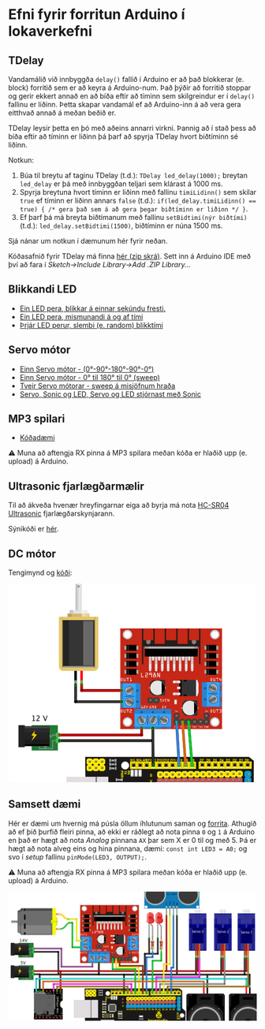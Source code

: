 # Efni fyrir forritun Arduino í lokaverkefni

## TDelay

Vandamálið við innbyggða `delay()` fallið í Arduino er að það blokkerar (e. block) forritið sem er að keyra á Arduino-num. Það þýðir að forritið stoppar og gerir ekkert annað en að bíða eftir að tíminn sem skilgreindur er í `delay()` fallinu er liðinn. Þetta skapar vandamál ef að Arduino-inn á að vera gera eitthvað annað á meðan beðið er.

TDelay leysir þetta en þó með aðeins annarri virkni. Þannig að í stað þess að bíða eftir að tíminn er liðinn þá þarf að spyrja TDelay hvort biðtíminn sé liðinn.

Notkun:

1. Búa til breytu af taginu TDelay (t.d.): `TDelay led_delay(1000);` breytan `led_delay` er þá með innbyggðan teljari sem klárast á 1000 ms.
2. Spyrja breytuna hvort tíminn er liðinn með fallinu `timiLidinn()` sem skilar `true` ef tíminn er liðinn annars `false` (t.d.): `if(led_delay.timiLidinn() == true) { /* gera það sem á að gera þegar biðtíminn er liðinn */ }`.
3. Ef þarf þá má breyta biðtímanum með fallinu `setBidtimi(nýr biðtími)` (t.d.): `led_delay.setBidtimi(1500)`, biðtíminn er núna 1500 ms.

Sjá nánar um notkun í dæmunum hér fyrir neðan.

<!-- 
Dæmi:

| Delay | TDelay |
| --- | --- |
| <pre>delay(1000);<br>digitalWrite(LED, HIGH);</pre> | <pre>if(led_delay.timiLidinn() == true) {<br>&emsp; digitalWrite(LED,HIGH)<br>}</pre>
-->

Kóðasafnið fyrir TDelay má finna [hér (zip skrá)](https://github.com/VESM1VS/AFANGI/raw/main/Kodi/tdelay.zip). Sett inn á Arduino IDE með því að fara í *Sketch->Include Library->Add .ZIP Library...*

## Blikkandi LED

- [Ein LED pera, blikkar á einnar sekúndu fresti.](https://wokwi.com/projects/349788528390963795)
- [Ein LED pera, mismunandi á og af tími](https://wokwi.com/projects/349253817043255891)
- [Þrjár LED perur, slembi (e. random) blikktími](https://wokwi.com/projects/349252429929251411)

## Servo mótor

- [Einn Servo mótor - (0°-90°-180°-90°-0°)](https://wokwi.com/projects/349789993741320787)
- [Einn Servo mótor - 0° til 180° til 0° (sweep)](https://wokwi.com/projects/349792066153218642)
- [Tveir Servo mótorar - sweep á misjöfnum hraða](https://wokwi.com/projects/349794862688633427)
- [Servo, Sonic og LED, Servo og LED stjórnast með Sonic](https://wokwi.com/projects/349337061426201170)

## MP3 spilari

- [Kóðadæmi](../Kodi/DFPlayer_Demo2.ino)

:warning: Muna að aftengja RX pinna á MP3 spilara meðan kóða er hlaðið upp (e. upload) á Arduino.

## Ultrasonic fjarlægðarmælir

Til að ákveða hvenær hreyfingarnar eiga að byrja má nota [HC-SR04 Ultrasonic](https://lastminuteengineers.com/arduino-sr04-ultrasonic-sensor-tutorial/) fjarlægðarskynjarann.

Sýnikóði er [hér](../Kodi/ultrasonic.ino).

## DC mótor

Tengimynd og [kóði](../Kodi/einn_dc_l298n.ino):

![dc mótor og L298N](./einn_dc_l298n.png)

## Samsett dæmi

Hér er dæmi um hvernig má púsla öllum íhlutunum saman og [forrita](../Kodi/samsett_daemi.ino). Athugið að ef þið þurfið fleiri pinna, að ekki er ráðlegt að nota pinna `0` og `1` á Arduino en það er hægt að nota *Analog* pinnana `AX` þar sem X er 0 til og með 5. Þá er hægt að nota alveg eins og hina pinnana, dæmi: `const int LED3 = A0;` og svo í *setup* fallinu `pinMode(LED3, OUTPUT);`.

:warning: Muna að aftengja RX pinna á MP3 spilara meðan kóða er hlaðið upp (e. upload) á Arduino. 

![Samsett dæmi](./Lokaverkefni_demoverkefni.png)

